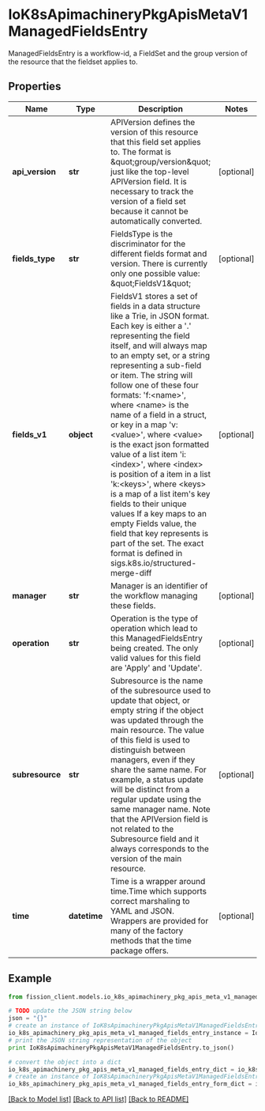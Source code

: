 # IoK8sApimachineryPkgApisMetaV1ManagedFieldsEntry

ManagedFieldsEntry is a workflow-id, a FieldSet and the group version of the resource that the fieldset applies to.

## Properties

Name | Type | Description | Notes
------------ | ------------- | ------------- | -------------
**api_version** | **str** | APIVersion defines the version of this resource that this field set applies to. The format is \&quot;group/version\&quot; just like the top-level APIVersion field. It is necessary to track the version of a field set because it cannot be automatically converted. | [optional] 
**fields_type** | **str** | FieldsType is the discriminator for the different fields format and version. There is currently only one possible value: \&quot;FieldsV1\&quot; | [optional] 
**fields_v1** | **object** | FieldsV1 stores a set of fields in a data structure like a Trie, in JSON format.  Each key is either a &#39;.&#39; representing the field itself, and will always map to an empty set, or a string representing a sub-field or item. The string will follow one of these four formats: &#39;f:&lt;name&gt;&#39;, where &lt;name&gt; is the name of a field in a struct, or key in a map &#39;v:&lt;value&gt;&#39;, where &lt;value&gt; is the exact json formatted value of a list item &#39;i:&lt;index&gt;&#39;, where &lt;index&gt; is position of a item in a list &#39;k:&lt;keys&gt;&#39;, where &lt;keys&gt; is a map of  a list item&#39;s key fields to their unique values If a key maps to an empty Fields value, the field that key represents is part of the set.  The exact format is defined in sigs.k8s.io/structured-merge-diff | [optional] 
**manager** | **str** | Manager is an identifier of the workflow managing these fields. | [optional] 
**operation** | **str** | Operation is the type of operation which lead to this ManagedFieldsEntry being created. The only valid values for this field are &#39;Apply&#39; and &#39;Update&#39;. | [optional] 
**subresource** | **str** | Subresource is the name of the subresource used to update that object, or empty string if the object was updated through the main resource. The value of this field is used to distinguish between managers, even if they share the same name. For example, a status update will be distinct from a regular update using the same manager name. Note that the APIVersion field is not related to the Subresource field and it always corresponds to the version of the main resource. | [optional] 
**time** | **datetime** | Time is a wrapper around time.Time which supports correct marshaling to YAML and JSON.  Wrappers are provided for many of the factory methods that the time package offers. | [optional] 

## Example

```python
from fission_client.models.io_k8s_apimachinery_pkg_apis_meta_v1_managed_fields_entry import IoK8sApimachineryPkgApisMetaV1ManagedFieldsEntry

# TODO update the JSON string below
json = "{}"
# create an instance of IoK8sApimachineryPkgApisMetaV1ManagedFieldsEntry from a JSON string
io_k8s_apimachinery_pkg_apis_meta_v1_managed_fields_entry_instance = IoK8sApimachineryPkgApisMetaV1ManagedFieldsEntry.from_json(json)
# print the JSON string representation of the object
print IoK8sApimachineryPkgApisMetaV1ManagedFieldsEntry.to_json()

# convert the object into a dict
io_k8s_apimachinery_pkg_apis_meta_v1_managed_fields_entry_dict = io_k8s_apimachinery_pkg_apis_meta_v1_managed_fields_entry_instance.to_dict()
# create an instance of IoK8sApimachineryPkgApisMetaV1ManagedFieldsEntry from a dict
io_k8s_apimachinery_pkg_apis_meta_v1_managed_fields_entry_form_dict = io_k8s_apimachinery_pkg_apis_meta_v1_managed_fields_entry.from_dict(io_k8s_apimachinery_pkg_apis_meta_v1_managed_fields_entry_dict)
```
[[Back to Model list]](../README.md#documentation-for-models) [[Back to API list]](../README.md#documentation-for-api-endpoints) [[Back to README]](../README.md)



